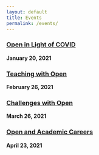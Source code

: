 ```yaml
---
layout: default 
title: Events
permalink: /events/
---
```



### [Open in Light of COVID](https://calendar.fsu.edu/event/OpenScholarsProject1#.X8pZNZNKjR0)
**January 20, 2021**

### [Teaching with Open](https://calendar.fsu.edu/event/open_scholars_project_teaching_with_open#.X8pZkZNKjR0)
**February 26, 2021**

### [Challenges with Open](https://calendar.fsu.edu/event/open_scholars_project_challenges_with_open#.YFUYUp1Kg2w)
**March 26, 2021**

### [Open and Academic Careers](https://calendar.fsu.edu/event/open_scholars_project_open_in_your_careercv#.YF6jZK9Kg2w)
**April 23, 2021**
